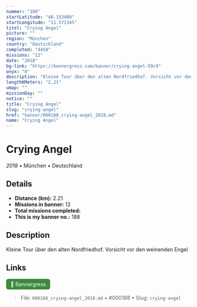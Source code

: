 ```yaml
---
nummer: "188"
startLatitude: "48.153409"
startLongitude: "11.571345"
titel: "Crying Angel"
picture: ""
region: "München"
country: "Deutschland"
completed: "4458"
missions: "12"
date: "2018"
bg-link: "https://bannergress.com/banner/crying-angel-59c9"
onyx: "0"
description: "Kleine Tour über den alten Nordfriedhof. Vorsicht vor den weinenden Engel"
lengthKMeters: "2,21"
umap: ""
missionDay: ""
notice: ""
title: "Crying Angel"
slug: "crying-angel"
href: "banner/000188_crying-angel_2018.md"
name: "Crying Angel"
---
```

# Crying Angel

*2018* • München • Deutschland





## Details
- **Distance (km):** 2.21
- **Missions in banner:** 12
- **Total missions completed:** 
- **This is my banner no.:** 188



## Description
Kleine Tour über den alten Nordfriedhof. Vorsicht vor den weinenden Engel



## Links
<a href="https://bannergress.com/banner/crying-angel-59c9" target="_blank" style="display:inline-block;margin-right:8px;padding:6px 12px;background:#3c8b3c;color:#fff;text-decoration:none;border-radius:6px;">🔗 Bannergress</a>



> File: `000188_crying-angel_2018.md` • #000188 • Slug: `crying-angel`
